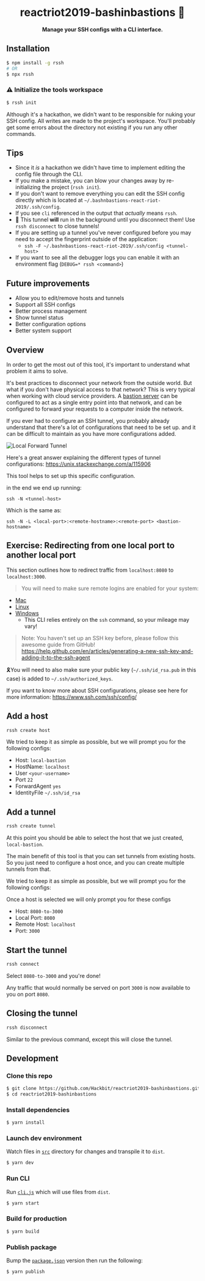 <div align="center">
  <h1>reactriot2019-bashinbastions 🥊</h1>
</div>

<p align="center">
  <strong>Manage your SSH configs with a CLI interface.</strong>
</p>

## Installation

```bash
$ npm install -g rssh
# OR
$ npx rssh
```

### ⚠️ Initialize the tools workspace

```bash
$ rssh init
```

Although it's a hackathon, we didn't want to be responsible for nuking your SSH config. All writes are made to the project's workspace. You'll probably get some errors about the directory not existing if you run any other commands.

## Tips

- Since it _is_ a hackathon we didn't have time to implement editing the config file through the CLI.
- If you make a mistake, you can blow your changes away by re-initializing the project (`rssh init`).
- If you don't want to remove everything you can edit the SSH config directly which is located at `~/.bashnbastions-react-riot-2019/.ssh/config`.
- If you see `cli` referenced in the output that _actually_ means `rssh`.
- 🧹 This tunnel **will** run in the background until you disconnect them! Use `rssh disconnect` to close tunnels!
- If you are setting up a tunnel you've never configured before you may need to accept the fingerprint outside of the application:
  - `ssh -F ~/.bashnbastions-react-riot-2019/.ssh/config <tunnel-host>`
- If you want to see all the debugger logs you can enable it with an environment flag (`DEBUG=* rssh <command>`)

## Future improvements

- Allow you to edit/remove hosts and tunnels
- Support all SSH configs
- Better process management
- Show tunnel status
- Better configuration options
- Better system support

## Overview

In order to get the most out of this tool, it's important to understand what problem it aims to solve.

It's best practices to disconnect your network from the outside world. But what if you don't have physical access to that network? This is very typical when working with cloud service providers. A [bastion server](https://en.wikipedia.org/wiki/Bastion_host) can be configured to act as a single entry point into that network, and can be configured to forward your requests to a computer inside the network.

If you ever had to configure an SSH tunnel, you probably already understand that there's a lot of configurations that need to be set up. and it can be difficult to maintain as you have more configurations added.

![Local Forward Tunnel](https://i.stack.imgur.com/a28N8.png)

Here's a great answer explaining the different types of tunnel configurations: https://unix.stackexchange.com/a/115906

This tool helps to set up this specific configuration.

in the end we end up running:

```
ssh -N <tunnel-host>
```

Which is the same as:

```
ssh -N -L <local-port>:<remote-hostname>:<remote-port> <bastion-hostname>
```

## Exercise: Redirecting from one local port to another local port

This section outlines how to redirect traffic from `localhost:8080` to `localhost:3000`.

> You will need to make sure remote logins are enabled for your system:

- [Mac](https://www.google.com/search?q=enable+remote+ssh+login+mac)
- [Linux](https://www.google.com/search?q=enable+remote+ssh+login+linux)
- [Windows](https://www.google.com/search?q=enable+remote+ssh+login+windows)
  - This CLI relies entirely on the `ssh` command, so your mileage may vary!

> Note: You haven't set up an SSH key before, please follow this awesome guide from GitHub!
> https://help.github.com/en/articles/generating-a-new-ssh-key-and-adding-it-to-the-ssh-agent

🎗You will need to also make sure your public key (`~/.ssh/id_rsa.pub` in this case) is added to `~/.ssh/authorized_keys`.

If you want to know more about SSH configurations, please see here for more information: https://www.ssh.com/ssh/config/

## Add a host

```bash
rssh create host
```

We tried to keep it as simple as possible, but we will prompt you for the following configs:

- Host: `local-bastion`
- HostName: `localhost`
- User `<your-username>`
- Port `22`
- ForwardAgent `yes`
- IdentityFile `~/.ssh/id_rsa`

## Add a tunnel

```bash
rssh create tunnel
```

At this point you should be able to select the host that we just created, `local-bastion`.

The main benefit of this tool is that you can set tunnels from existing hosts.
So you just need to configure a host once, and you can create multiple tunnels from that.

We tried to keep it as simple as possible, but we will prompt you for the following configs:

Once a host is selected we will only prompt you for these configs

- Host: `8080-to-3000`
- Local Port: `8080`
- Remote Host: `localhost`
- Port: `3000`

## Start the tunnel

```bash
rssh connect
```

Select `8080-to-3000` and you're done!

Any traffic that would normally be served on port `3000` is now available to you on port `8080`.

## Closing the tunnel

```bash
rssh disconnect
```

Similar to the previous command, except this will close the tunnel.

## Development

### Clone this repo

```bash
$ git clone https://github.com/Hackbit/reactriot2019-bashinbastions.git
$ cd reactriot2019-bashinbastions
```

### Install dependencies

```bash
$ yarn install
```

### Launch dev environment

Watch files in [`src`](./src) directory for changes and transpile it to `dist`.

```bash
$ yarn dev
```

### Run CLI

Run [`cli.js`](./cli.js) which will use files from `dist`.

```bash
$ yarn start
```

### Build for production

```bash
$ yarn build
```

### Publish package

Bump the [`package.json`](./package.json#L3) version then run the following:

```bash
$ yarn publish
```
